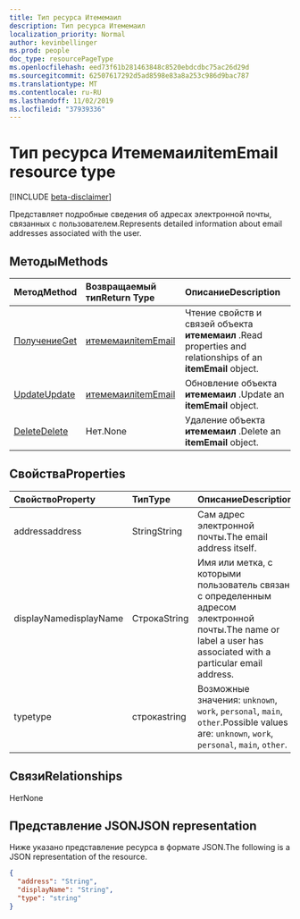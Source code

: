 ```yaml
---
title: Тип ресурса Итемемаил
description: Тип ресурса Итемемаил
localization_priority: Normal
author: kevinbellinger
ms.prod: people
doc_type: resourcePageType
ms.openlocfilehash: eed73f61b281463848c8520ebdcdbc75ac26d29d
ms.sourcegitcommit: 62507617292d5ad8598e83a8a253c986d9bac787
ms.translationtype: MT
ms.contentlocale: ru-RU
ms.lasthandoff: 11/02/2019
ms.locfileid: "37939336"
---
```

# <a name="itememail-resource-type"></a><span data-ttu-id="81012-103">Тип ресурса Итемемаил</span><span class="sxs-lookup"><span data-stu-id="81012-103">itemEmail resource type</span></span>

[!INCLUDE [beta-disclaimer](../../includes/beta-disclaimer.md)]

<span data-ttu-id="81012-104">Представляет подробные сведения об адресах электронной почты, связанных с пользователем.</span><span class="sxs-lookup"><span data-stu-id="81012-104">Represents detailed information about email addresses associated with the user.</span></span>

## <a name="methods"></a><span data-ttu-id="81012-105">Методы</span><span class="sxs-lookup"><span data-stu-id="81012-105">Methods</span></span>

| <span data-ttu-id="81012-106">Метод</span><span class="sxs-lookup"><span data-stu-id="81012-106">Method</span></span>                                   | <span data-ttu-id="81012-107">Возвращаемый тип</span><span class="sxs-lookup"><span data-stu-id="81012-107">Return Type</span></span>               | <span data-ttu-id="81012-108">Описание</span><span class="sxs-lookup"><span data-stu-id="81012-108">Description</span></span>                                            |
|:-----------------------------------------|:--------------------------|:-------------------------------------------------------|
| [<span data-ttu-id="81012-109">Получение</span><span class="sxs-lookup"><span data-stu-id="81012-109">Get</span></span>](../api/itememail-get.md) | [<span data-ttu-id="81012-110">итемемаил</span><span class="sxs-lookup"><span data-stu-id="81012-110">itemEmail</span></span>](itememail.md) | <span data-ttu-id="81012-111">Чтение свойств и связей объекта **итемемаил** .</span><span class="sxs-lookup"><span data-stu-id="81012-111">Read properties and relationships of an **itemEmail** object.</span></span> |
| [<span data-ttu-id="81012-112">Update</span><span class="sxs-lookup"><span data-stu-id="81012-112">Update</span></span>](../api/itememail-update.md)     | [<span data-ttu-id="81012-113">итемемаил</span><span class="sxs-lookup"><span data-stu-id="81012-113">itemEmail</span></span>](itememail.md) | <span data-ttu-id="81012-114">Обновление объекта **итемемаил** .</span><span class="sxs-lookup"><span data-stu-id="81012-114">Update an **itemEmail** object.</span></span>                               |
| [<span data-ttu-id="81012-115">Delete</span><span class="sxs-lookup"><span data-stu-id="81012-115">Delete</span></span>](../api/itememail-delete.md)     | <span data-ttu-id="81012-116">Нет.</span><span class="sxs-lookup"><span data-stu-id="81012-116">None</span></span>                      | <span data-ttu-id="81012-117">Удаление объекта **итемемаил** .</span><span class="sxs-lookup"><span data-stu-id="81012-117">Delete an **itemEmail** object.</span></span>                               |

## <a name="properties"></a><span data-ttu-id="81012-118">Свойства</span><span class="sxs-lookup"><span data-stu-id="81012-118">Properties</span></span>

| <span data-ttu-id="81012-119">Свойство</span><span class="sxs-lookup"><span data-stu-id="81012-119">Property</span></span>     | <span data-ttu-id="81012-120">Тип</span><span class="sxs-lookup"><span data-stu-id="81012-120">Type</span></span>        | <span data-ttu-id="81012-121">Описание</span><span class="sxs-lookup"><span data-stu-id="81012-121">Description</span></span>                                                               |
|:-------------|:------------|:--------------------------------------------------------------------------|
|<span data-ttu-id="81012-122">address</span><span class="sxs-lookup"><span data-stu-id="81012-122">address</span></span>       |<span data-ttu-id="81012-123">String</span><span class="sxs-lookup"><span data-stu-id="81012-123">String</span></span>       | <span data-ttu-id="81012-124">Сам адрес электронной почты.</span><span class="sxs-lookup"><span data-stu-id="81012-124">The email address itself.</span></span>                                                 |
|<span data-ttu-id="81012-125">displayName</span><span class="sxs-lookup"><span data-stu-id="81012-125">displayName</span></span>   |<span data-ttu-id="81012-126">Строка</span><span class="sxs-lookup"><span data-stu-id="81012-126">String</span></span>       | <span data-ttu-id="81012-127">Имя или метка, с которыми пользователь связан с определенным адресом электронной почты.</span><span class="sxs-lookup"><span data-stu-id="81012-127">The name or label a user has associated with a particular email address.</span></span>  |
|<span data-ttu-id="81012-128">type</span><span class="sxs-lookup"><span data-stu-id="81012-128">type</span></span>          |<span data-ttu-id="81012-129">строка</span><span class="sxs-lookup"><span data-stu-id="81012-129">string</span></span>       | <span data-ttu-id="81012-130">Возможные значения: `unknown`, `work`, `personal`, `main`, `other`.</span><span class="sxs-lookup"><span data-stu-id="81012-130">Possible values are: `unknown`, `work`, `personal`, `main`, `other`.</span></span>      |

## <a name="relationships"></a><span data-ttu-id="81012-131">Связи</span><span class="sxs-lookup"><span data-stu-id="81012-131">Relationships</span></span>

<span data-ttu-id="81012-132">Нет</span><span class="sxs-lookup"><span data-stu-id="81012-132">None</span></span>

## <a name="json-representation"></a><span data-ttu-id="81012-133">Представление JSON</span><span class="sxs-lookup"><span data-stu-id="81012-133">JSON representation</span></span>

<span data-ttu-id="81012-134">Ниже указано представление ресурса в формате JSON.</span><span class="sxs-lookup"><span data-stu-id="81012-134">The following is a JSON representation of the resource.</span></span>

<!-- {
  "blockType": "resource",
  "optionalProperties": [

  ],
  "@odata.type": "microsoft.graph.itemEmail",
  "baseType": ""
}-->

```json
{
  "address": "String",
  "displayName": "String",
  "type": "string"
}
```

<!-- uuid: 16cd6b66-4b1a-43a1-adaf-3a886856ed98
2019-02-04 14:57:30 UTC -->
<!-- {
  "type": "#page.annotation",
  "description": "itemEmail resource",
  "keywords": "",
  "section": "documentation",
  "tocPath": ""
}-->

